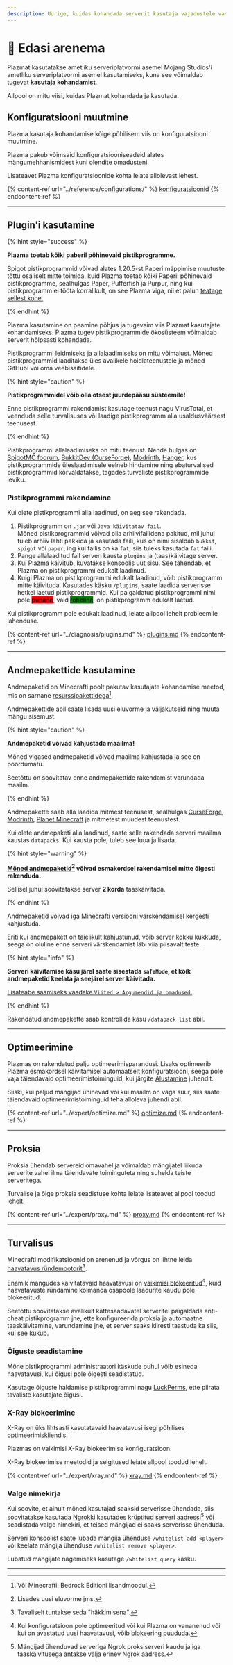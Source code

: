```yaml
---
description: Uurige, kuidas kohandada serverit kasutaja vajadustele vastavaks.
---
```


# 📶 Edasi arenema

Plazmat kasutatakse ametliku serveriplatvormi asemel Mojang Studios'i ametliku serveriplatvormi asemel kasutamiseks, kuna see võimaldab tugevat **kasutaja kohandamist**.

Allpool on mitu viisi, kuidas Plazmat kohandada ja kasutada.

## Konfiguratsiooni muutmine <a href="#id-1" id="id-1"></a>

Plazma kasutaja kohandamise kõige põhilisem viis on konfiguratsiooni muutmine.

Plazma pakub võimsaid konfiguratsiooniseadeid alates mängumehhanismidest kuni olendite omadusteni.

Lisateavet Plazma konfiguratsioonide kohta leiate allolevast lehest.

{% content-ref url="../reference/configurations/" %}
[konfiguratsioonid](../reference/configurations/)
{% endcontent-ref %}

***

## Plugin'i kasutamine <a href="#id-2" id="id-2"></a>

{% hint style="success" %}

**Plazma toetab kõiki paberil põhinevaid pistikprogramme.**

Spigot pistikprogrammid võivad alates 1.20.5-st Paperi mäppimise muutuste tõttu osaliselt mitte toimida, kuid
Plazma toetab kõiki Paperil põhinevaid pistikprogramme, sealhulgas Paper, Pufferfish ja Purpur, ning kui pistikprogramm ei tööta korralikult, on see Plazma viga, nii et palun [teatage sellest kohe.](../diagnosis/plugins.md)

{% endhint %}

Plazma kasutamine on peamine põhjus ja tugevaim viis Plazmat kasutajate kohandamiseks.
Plazma tugev pistikprogrammide ökosüsteem võimaldab serverit hõlpsasti kohandada.

Pistikprogrammi leidmiseks ja allalaadimiseks on mitu võimalust. Mõned pistikprogrammid laaditakse üles avalikele hoidlateenustele ja mõned GitHubi või oma
veebisaitidele.

{% hint style="caution" %}

**Pistikprogrammidel võib olla otsest juurdepääsu süsteemile!**

Enne pistikprogrammi rakendamist kasutage teenust nagu VirusTotal, et veenduda selle turvalisuses või
laadige pistikprogramm alla usaldusväärsest teenusest.

{% endhint %}

Pistikprogrammi allalaadimiseks on mitu teenust. Nende hulgas on [SpigotMC foorum](https://www.spigotmc.org/resources/), [BukkitDev (CurseForge)](https://dev.bukkit.org/bukkit-plugins), [Modrinth](https://modrinth.com/plugins), [Hanger](https://hangar.papermc.io/), kus pistikprogrammide üleslaadimisele eelneb hindamine ning ebaturvalised pistikprogrammid kõrvaldatakse, tagades turvaliste pistikprogrammide leviku.

### Pistikprogrammi rakendamine <a href="#id-2.1" id="id-2.1"></a>

Kui olete pistikprogrammi alla laadinud, on aeg see rakendada.

1. Pistikprogramm on `.jar` või `Java käivitatav fail`.\
   Mõned pistikprogrammid võivad olla arhiivifailidena pakitud, mil juhul
   tuleb arhiiv lahti pakkida ja kasutada faili, kus on nimi sisaldab `bukkit`, `spigot` või `paper`,
   ing kui failis on ka `fat`, siis tuleks kasutada `fat` faili.
2. Pange allalaaditud fail serveri kausta `plugins` ja (taas)käivitage server.
3. Kui Plazma käivitub, kuvatakse konsoolis uut sisu.
   See tähendab, et Plazma on pistikprogrammi edukalt laadinud.
4. Kuigi Plazma on pistikprogrammi edukalt laadinud, võib pistikprogramm mitte käivituda.
   Kasutades käsku `/plugins`, saate laadida serverisse hetkel laetud pistikprogrammid.
   Kui paigaldatud pistikprogrammi nimi pole <mark style="background-color:red;">punane</mark>, vaid <mark style="background-color:green;">roheline</mark>, on pistikprogramm edukalt laetud.

Kui pistikprogramm pole edukalt laadinud, leiate allpool lehelt probleemile lahenduse.

{% content-ref url="../diagnosis/plugins.md" %}
[plugins.md](../diagnosis/plugins.md)
{% endcontent-ref %}

***

## Andmepakettide kasutamine <a href="#id-3" id="id-3"></a>

Andmepaketid on Minecrafti poolt pakutav kasutajate kohandamise meetod, mis on sarnane
[resurssipakettidega](#user-content-fn-1)[^1].

Andmepakettide abil saate lisada uusi eluvorme ja väljakutseid ning muuta mängu sisemust.

{% hint style="caution" %}

**Andmepaketid võivad kahjustada maailma!**

Mõned vigased andmepaketid võivad maailma kahjustada ja see on pöördumatu.

Seetõttu on soovitatav enne andmepakettide rakendamist varundada maailm.

{% endhint %}

Andmepakette saab alla laadida mitmest teenusest, sealhulgas [CurseForge](https://www.curseforge.com/minecraft/search?page=1\&pageSize=50\&sortBy=relevancy\&class=data-packs), [Modrinth](https://modrinth.com/datapacks), [Planet Minecraft](https://www.planetminecraft.com/data-packs/) ja mitmetest muudest teenustest.

Kui olete andmepaketi alla laadinud, saate selle rakendada serveri maailma kaustas `datapacks`.
Kui kausta pole, tuleb see luua ja lisada.

{% hint style="warning" %}

**[Mõned andmepaketid](#user-content-fn-2)[^2] võivad esmakordsel rakendamisel mitte õigesti rakenduda.**

Sellisel juhul soovitatakse server **2 korda** taaskäivitada.

{% endhint %}

Andmepaketid võivad iga Minecrafti versiooni värskendamisel kergesti kahjustuda.

Eriti kui andmepakett on täielikult kahjustunud, võib server kokku kukkuda,
seega on oluline enne serveri värskendamist läbi viia piisavalt teste.

{% hint style="info" %}

**Serveri käivitamise käsu järel saate sisestada `safeMode`, et kõik andmepaketid keelata ja seejärel server käivitada.**

[Lisateabe saamiseks vaadake `Viited > Argumendid ja omadused`.](../reference/arguments.md#safemode)

{% endhint %}

Rakendatud andmepakette saab kontrollida käsu `/datapack list` abil.

***

## Optimeerimine <a href="#id-4" id="id-4"></a>

Plazmas on rakendatud palju optimeerimisparandusi. Lisaks optimeerib Plazma esmakordsel käivitamisel automaatselt
konfiguratsiooni, seega pole vaja täiendavaid optimeerimistoiminguid, kui järgite [Alustamine](./README.md) juhendit.

Siiski, kui paljud mängijad ühinevad või kui maailm on väga suur,
siis saate täiendavaid optimeerimistoiminguid teha alloleva juhendi abil.

{% content-ref url="../expert/optimize.md" %}
[optimize.md](../expert/optimize.md)
{% endcontent-ref %}

***

## Proksia <a href="#id-5" id="id-5"></a>

Proksia ühendab servereid omavahel ja võimaldab mängijatel liikuda serverite vahel ilma täiendavate toiminguteta
ning suhelda teiste serveritega.

Turvalise ja õige proksia seadistuse kohta leiate lisateavet allpool toodud lehelt.

{% content-ref url="../expert/proxy.md" %}
[proxy.md](../expert/proxy.md)
{% endcontent-ref %}

***

## Turvalisus <a href="#id-5" id="id-5"></a>

Minecrafti modifikatsioonid on arenenud ja võrgus on lihtne leida [haavatavus ründemootorit](#user-content-fn-3)[^3].

Enamik mängudes käivitatavaid haavatavusi on [vaikimisi blokeeritud](#user-content-fn-4)[^4],
kuid haavatavuste ründamine kolmanda osapoole laadurite kaudu pole blokeeritud.

Seetõttu soovitatakse avalikult kättesaadavatel serveritel paigaldada anti-cheat pistikprogramm jne,
ette konfigureerida proksia ja automaatne taaskäivitamine, varundamine jne, et server saaks kiiresti taastuda ka siis, kui see kukub.

### Õiguste seadistamine <a href="#id-5.1" id="id-5.1"></a>

Mõne pistikprogrammi administraatori käskude puhul võib esineda haavatavusi, kui õigusi pole õigesti seadistatud.

Kasutage õiguste haldamise pistikprogrammi nagu [LuckPerms](https://luckperms.net/),
ette piirata tavaliste kasutajate õigusi.

### X-Ray blokeerimine <a href="#id-5.2" id="id-5.2"></a>

X-Ray on üks lihtsasti kasutatavaid haavatavusi isegi põhilises optimeerimiskliendis.

Plazmas on vaikimisi X-Ray blokeerimise konfiguratsioon.

X-Ray blokeerimise meetodid ja selgitused leiate allpool toodud lehelt.

{% content-ref url="../expert/xray.md" %}
[xray.md](../expert/xray.md)
{% endcontent-ref %}

### Valge nimekirja <a href="#id-5.3" id="id-5.3"></a>

Kui soovite, et ainult mõned kasutajad saaksid serverisse ühendada,
siis soovitatakse kasutada [Ngrokki](./README.md#id-6.2) kasutades [krüptitud serveri aadressi](#user-content-fn-5)[^5] või
seadistada valge nimekiri, et teised mängijad ei saaks serverisse ühenduda.

Serveri konsoolist saate lubada mängija ühenduse `/whitelist add <player>` või
keelata mängija ühenduse `/whitelist remove <player>`.

Lubatud mängijate nägemiseks kasutage `/whitelist query` käsku.

***

[^1]: Või Minecrafti: Bedrock Editioni lisandmoodul.

[^2]: Lisades uusi eluvorme jms.

[^3]: Tavaliselt tuntakse seda "häkkimisena".

[^4]: Kui konfiguratsioon pole optimeeritud või kui Plazma on vananenud või kui on avastatud uusi haavatavusi, võib blokeering puududa.

[^5]: Mängijad ühenduvad serveriga Ngrok proksiserveri kaudu ja iga taaskäivitusega antakse välja erinev Ngrok aadress.
